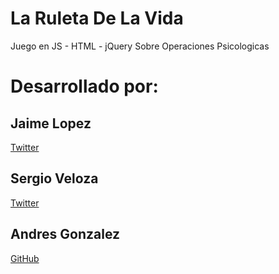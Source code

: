 # La Ruleta De La Vida
Juego en JS - HTML - jQuery Sobre Operaciones Psicologicas

# Desarrollado por:
## Jaime Lopez
[Twitter](https://twitter.com/JaimeLopezR)

## Sergio Veloza
[Twitter](https://twitter.com/sergioveloza)

## Andres Gonzalez
[GitHub](https://github.com/andago9)